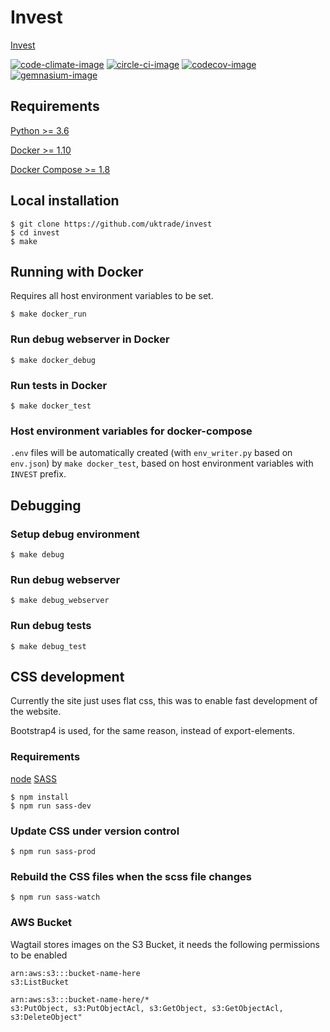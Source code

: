 # Invest
[Invest](https://invest.great.gov.uk/)

[![code-climate-image]][code-climate]
[![circle-ci-image]][circle-ci]
[![codecov-image]][codecov]
[![gemnasium-image]][gemnasium]

## Requirements

[Python >= 3.6](https://www.python.org/downloads/release/python-360/)

[Docker >= 1.10](https://docs.docker.com/engine/installation/)

[Docker Compose >= 1.8](https://docs.docker.com/compose/install/)


## Local installation

    $ git clone https://github.com/uktrade/invest
    $ cd invest
    $ make

## Running with Docker
Requires all host environment variables to be set.

    $ make docker_run

### Run debug webserver in Docker

    $ make docker_debug

### Run tests in Docker

    $ make docker_test

### Host environment variables for docker-compose
``.env`` files will be automatically created (with ``env_writer.py`` based on ``env.json``) by ``make docker_test``, based on host environment variables with ``INVEST`` prefix.

## Debugging

### Setup debug environment

    $ make debug

### Run debug webserver

    $ make debug_webserver

### Run debug tests

    $ make debug_test

## CSS development

Currently the site just uses flat css, this was to enable fast development of the website.

Bootstrap4 is used, for the same reason, instead of export-elements.


### Requirements
[node](https://nodejs.org/en/download/)
[SASS](http://sass-lang.com/)

	$ npm install
	$ npm run sass-dev

### Update CSS under version control

	$ npm run sass-prod

### Rebuild the CSS files when the scss file changes

	$ npm run sass-watch

### AWS Bucket

Wagtail stores images on the S3 Bucket, it needs the following permissions to be enabled

	arn:aws:s3:::bucket-name-here
	s3:ListBucket

	arn:aws:s3:::bucket-name-here/*
	s3:PutObject, s3:PutObjectAcl, s3:GetObject, s3:GetObjectAcl, s3:DeleteObject"


[code-climate-image]: https://codeclimate.com/github/uktrade/invest/badges/issue_count.svg
[code-climate]: https://codeclimate.com/github/uktrade/invest

[circle-ci-image]: https://circleci.com/gh/uktrade/invest/tree/master.svg?style=svg
[circle-ci]: https://circleci.com/gh/uktrade/invest/tree/master

[codecov-image]: https://codecov.io/gh/uktrade/invest/branch/master/graph/badge.svg
[codecov]: https://codecov.io/gh/uktrade/invest

[gemnasium-image]: https://gemnasium.com/badges/github.com/uktrade/invest.svg
[gemnasium]: https://gemnasium.com/github.com/uktrade/invest
